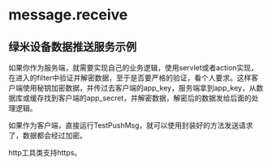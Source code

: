# message.receive
绿米设备数据推送服务示例
----
如果你作为服务端，就需要实现自己的业务逻辑，使用servlet或者action实现，在进入的filter中验证并解密数据，至于是否要严格的验证，看个人要求。这样客户端使用秘钥加密数据，并传过去客户端的app_key，服务端拿到app_key，从数据库或缓存找到客户端的app_secret，并解密数据，解密后的数据发给后面的处理逻辑。

如果作为客户端，直接运行TestPushMsg，就可以使用封装好的方法发送请求了，数据都会经过加密。

http工具类支持https。
